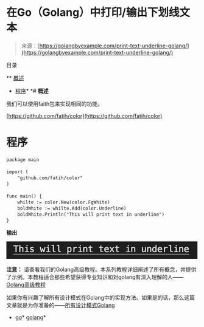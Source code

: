 <!--yml

类别：未分类

日期：2024-10-13 06:41:41

-->

# 在Go（Golang）中打印/输出下划线文本

> 来源：[https://golangbyexample.com/print-text-underline-golang/](https://golangbyexample.com/print-text-underline-golang/)

目录

**   [概述](#Overview "Overview")

+   [程序](#Program "Program")*  *# **概述**

我们可以使用faith包来实现相同的功能。

[https://github.com/fatih/color](https://github.com/fatih/color)

# **程序**

```
package main

import (
	"github.com/fatih/color"
)

func main() {
	whilte := color.New(color.FgWhite)
	boldWhite := whilte.Add(color.Underline)
	boldWhite.Println("This will print text in underline")
}
```

**输出**

![](img/2eb07d779bd64ce2bab39e19b5d1c89e.png)

**注意：** 请查看我们的Golang高级教程。本系列教程详细阐述了所有概念，并提供了示例。本教程适合那些希望获得专业知识和对golang有深入理解的人——[Golang高级教程](https://golangbyexample.com/golang-comprehensive-tutorial/)

如果你有兴趣了解所有设计模式在Golang中的实现方法。如果是的话，那么这篇文章就是为你准备的——[所有设计模式Golang](https://golangbyexample.com/all-design-patterns-golang/)

+   [go](https://golangbyexample.com/tag/go/)*   [golang](https://golangbyexample.com/tag/golang/)*
